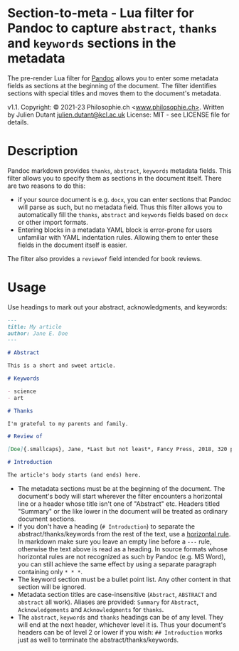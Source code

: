 # Section-to-meta - Lua filter for Pandoc to capture `abstract`, `thanks` and `keywords` sections in the metadata

The pre-render Lua filter for [Pandoc](https://pandoc.org) allows
you to enter some metadata fields as sections at the beginning of
the document. The filter identifies sections with special titles
and moves them to the document's metadata.

v1.1. Copyright: © 2021-23 Philosophie.ch <www.philosophie.ch>. Written by Julien Dutant <julien.dutant@kcl.ac.uk>
License:  MIT - see LICENSE file for details.

Description
===========

Pandoc markdown provides `thanks`, `abstract`, `keywords` metadata fields. 
This filter allows you to specify them as sections in the
document itself. There are two reasons to do this:

- if your source document is e.g. `docx`, you can enter sections that
  Pandoc will parse as such, but no metadata field. Thus this filter
  allows you to automatically fill the `thanks`, `abstract` and `keywords`
  fields based on `docx` or other import formats.
- Entering blocks in a metadata YAML block is error-prone for users
  unfamiliar with YAML indentation rules. Allowing them to enter
  these fields in the document itself is easier.

The filter also provides a `reviewof` field intended for book reviews. 

Usage
=====

Use headings to mark out your abstract, acknowledgments, and keywords:

```markdown
---
title: My article
author: Jane E. Doe
---

# Abstract

This is a short and sweet article.

# Keywords

- science
- art

# Thanks

I'm grateful to my parents and family.

# Review of 

[Doe]{.smallcaps}, Jane, *Last but not least*, Fancy Press, 2018, 320 pp.

# Introduction

The article's body starts (and ends) here.
```

* The metadata sections must be at the beginning of the document. 
  The document's body will start wherever the filter encounters a
  horizontal line or a header whose title isn't one of "Abstract" etc. Headers titled "Summary" or the like lower in the document
  will be treated as ordinary document sections. 
* If you don't have a heading (`# Introduction`) to separate the 
  abstract/thanks/keywords from the rest of the text, use a 
  [horizontal rule](#https://pandoc.org/MANUAL.html#horizontal-rules).
  In markdown make sure you leave an empty line before a `---` rule, 
  otherwise the text above is read as a heading.
  In source formats whose horizontal rules are
  not recognized as such by Pandoc (e.g. MS Word), you can still achieve the
  same effect by using a separate paragraph containing only `* * *`. 
* The keyword section must be a bullet point list. 
  Any other content in that section will be ignored.
* Metadata section titles are case-insensitive (`Abstract`, `ABSTRACT`
  and `abstract` all work). Aliases are provided: `Summary` for `Abstract`,
  `Acknowledgements` and `Acknowledgments` for `thanks`. 
* The `abstract`, `keywords` and `thanks` headings can be of any level.
  They will end at the next header, whichever level it is. Thus your document's headers can be 
  of level 2 or lower if you wish: `## Introduction` works just
  as well to terminate the abstract/thanks/keywords. 
